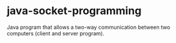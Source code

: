# java-socket-programming
Java program that allows a two-way communication between two computers (client and server program).
